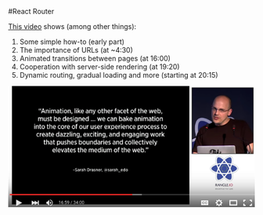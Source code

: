 #React Router

[This video](https://www.youtube.com/watch?v=Q6Kczrgw6ic) shows (among other things):

1. Some simple how-to (early part)
2. The importance of URLs (at ~4:30)
3. Animated transitions between pages (at 16:00)
4. Cooperation with server-side rendering (at 19:20)
5. Dynamic routing, gradual loading and more (starting at 20:15)

![](_assets/react-router.png)